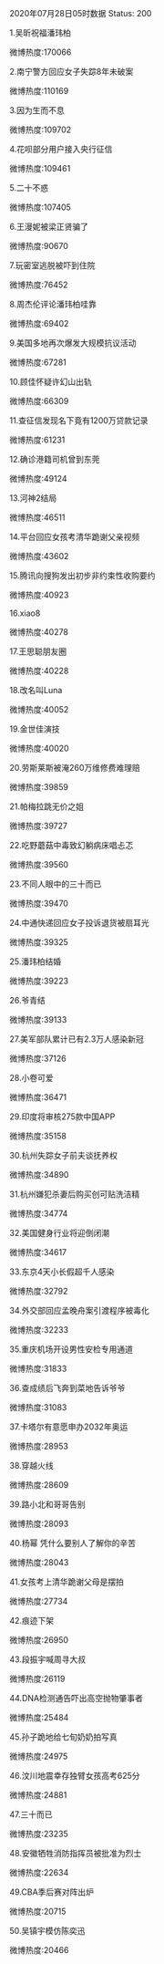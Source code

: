 2020年07月28日05时数据
Status: 200

1.吴昕祝福潘玮柏

微博热度:170066

2.南宁警方回应女子失踪8年未破案

微博热度:110169

3.因为生而不息

微博热度:109702

4.花呗部分用户接入央行征信

微博热度:109461

5.二十不惑

微博热度:107405

6.王漫妮被梁正贤骗了

微博热度:90670

7.玩密室逃脱被吓到住院

微博热度:76452

8.周杰伦评论潘玮柏哇靠

微博热度:69402

9.美国多地再次爆发大规模抗议活动

微博热度:67281

10.顾佳怀疑许幻山出轨

微博热度:66309

11.查征信发现名下竟有1200万贷款记录

微博热度:61231

12.确诊港籍司机曾到东莞

微博热度:49124

13.河神2结局

微博热度:46511

14.平台回应女孩考清华跪谢父亲视频

微博热度:43602

15.腾讯向搜狗发出初步非约束性收购要约

微博热度:40923

16.xiao8

微博热度:40278

17.王思聪朋友圈

微博热度:40228

18.改名叫Luna

微博热度:40052

19.金世佳演技

微博热度:40020

20.劳斯莱斯被淹260万维修费难理赔

微博热度:39859

21.帕梅拉跳无价之姐

微博热度:39727

22.吃野蘑菇中毒致幻躺病床唱忐忑

微博热度:39560

23.不同人眼中的三十而已

微博热度:39470

24.中通快递回应女子投诉退货被扇耳光

微博热度:39325

25.潘玮柏结婚

微博热度:39223

26.爷青结

微博热度:39133

27.美军部队累计已有2.3万人感染新冠

微博热度:37126

28.小卷可爱

微博热度:36471

29.印度将审核275款中国APP

微博热度:35158

30.杭州失踪女子前夫谈抚养权

微博热度:34890

31.杭州嫌犯杀妻后购买创可贴洗洁精

微博热度:34774

32.美国健身行业将迎倒闭潮

微博热度:34617

33.东京4天小长假超千人感染

微博热度:32792

34.外交部回应孟晚舟案引渡程序被毒化

微博热度:32233

35.重庆机场开设男性安检专用通道

微博热度:31833

36.查成绩后飞奔到菜地告诉爷爷

微博热度:31083

37.卡塔尔有意愿申办2032年奥运

微博热度:28953

38.穿越火线

微博热度:28609

39.路小北和哥哥告别

微博热度:28093

40.杨幂 凭什么要别人了解你的辛苦

微博热度:28043

41.女孩考上清华跪谢父母是摆拍

微博热度:27734

42.痕迹下架

微博热度:26950

43.段振宇喊周寻大叔

微博热度:26119

44.DNA检测通告吓出高空抛物肇事者

微博热度:25484

45.孙子跪地给七旬奶奶拍写真

微博热度:24975

46.汶川地震幸存独臂女孩高考625分

微博热度:24881

47.三十而已

微博热度:23235

48.安徽牺牲消防指挥员被批准为烈士

微博热度:22634

49.CBA季后赛对阵出炉

微博热度:20715

50.吴镇宇模仿陈奕迅

微博热度:20466

